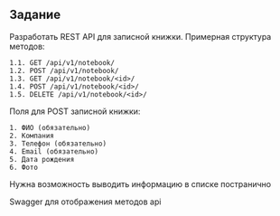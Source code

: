 ## Задание

Разработать REST API для записной книжки. Примерная структура методов:

```
1.1. GET /api/v1/notebook/
1.2. POST /api/v1/notebook/
1.3. GET /api/v1/notebook/<id>/
1.4. POST /api/v1/notebook/<id>/
1.5. DELETE /api/v1/notebook/<id>/
```

Поля для POST записной книжки:

```
1. ФИО (обязательно)
2. Компания
3. Телефон (обязательно)
4. Email (обязательно)
5. Дата рождения
6. Фото
```

Нужна возможность выводить информацию в списке постранично

Swagger для отображения методов api
